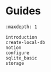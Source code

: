 # Guides

```{toctree}
:maxdepth: 1

introduction
create-local-db
notion
configure
sqlite_basic
storage
```
